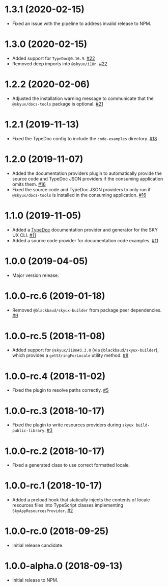 # 1.3.1 (2020-02-15)

- Fixed an issue with the pipeline to address invalid release to NPM.

# 1.3.0 (2020-02-15)

- Added support for `TypeDoc@0.16.9`. [#22](https://github.com/blackbaud/skyux-builder-plugin-skyux/pull/22)
- Removed deep imports into `@skyux/i18n`. [#22](https://github.com/blackbaud/skyux-builder-plugin-skyux/pull/22)

# 1.2.2 (2020-02-06)

- Adjusted the installation warning message to communicate that the `@skyux/docs-tools` package is optional. [#21](https://github.com/blackbaud/skyux-builder-plugin-skyux/pull/21)

# 1.2.1 (2019-11-13)

- Fixed the TypeDoc config to include the `code-examples` directory. [#18](https://github.com/blackbaud/skyux-builder-plugin-skyux/pull/18)

# 1.2.0 (2019-11-07)

- Added the documentation providers plugin to automatically provide the source code and TypeDoc JSON providers if the consuming application omits them. [#16](https://github.com/blackbaud/skyux-builder-plugin-skyux/pull/16)
- Fixed the source code and TypeDoc JSON providers to only run if `@skyux/docs-tools` is installed in the consuming application. [#16](https://github.com/blackbaud/skyux-builder-plugin-skyux/pull/16)

# 1.1.0 (2019-11-05)

- Added a [TypeDoc](https://typedoc.org/) documentation provider and generator for the SKY UX CLI. [#11](https://github.com/blackbaud/skyux-builder-plugin-skyux/pull/11)
- Added a source code provider for documentation code examples. [#11](https://github.com/blackbaud/skyux-builder-plugin-skyux/pull/11)

# 1.0.0 (2019-04-05)

- Major version release.

# 1.0.0-rc.6 (2019-01-18)

- Removed `@blackbaud/skyux-builder` from package peer dependencies. [#9](https://github.com/blackbaud/skyux-builder-plugin-skyux/pull/9)

# 1.0.0-rc.5 (2018-11-08)

- Added support for `@skyux/i18n#3.3.0` (via `@blackbaud/skyux-builder`), which provides a `getStringForLocale` utility method. [#8](https://github.com/blackbaud/skyux-builder-plugin-skyux/pull/8)

# 1.0.0-rc.4 (2018-11-02)

- Fixed the plugin to resolve paths correctly. [#5](https://github.com/blackbaud/skyux-builder-plugin-skyux/pull/5)

# 1.0.0-rc.3 (2018-10-17)

- Fixed the plugin to write resources providers during `skyux build-public-library`. [#3](https://github.com/blackbaud/skyux-builder-plugin-skyux/pull/3)

# 1.0.0-rc.2 (2018-10-17)

- Fixed a generated class to use correct formatted locale.

# 1.0.0-rc.1 (2018-10-17)

- Added a preload hook that statically injects the contents of locale resources files into TypeScript classes implementing `SkyAppResourcesProvider`. [#2](https://github.com/blackbaud/skyux-builder-plugin-skyux/pull/2)

# 1.0.0-rc.0 (2018-09-25)

- Initial release candidate.

# 1.0.0-alpha.0 (2018-09-13)

- Initial release to NPM.
